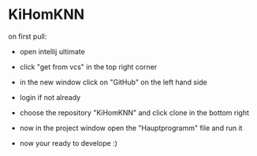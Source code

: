 # KiHomKNN

on first pull:

- open intellij ultimate

- click "get from vcs" in the top right corner

- in the new window click on "GitHub" on the left hand side

- login if not already

- choose the repository "KiHomKNN" and click clone in the bottom right

- now in the project window open the "Hauptprogramm" file and run it

- now your ready to develope :)
